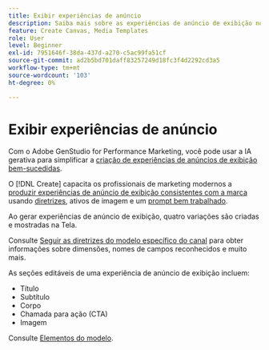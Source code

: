 ```yaml
---
title: Exibir experiências de anúncio
description: Saiba mais sobre as experiências de anúncio de exibição no Adobe GenStudio for Performance Marketing.
feature: Create Canvas, Media Templates
role: User
level: Beginner
exl-id: 7951646f-38da-437d-a270-c5ac99fa51cf
source-git-commit: ad2b5bd701daff83257249d18fc3f4d2292cd3a5
workflow-type: tm+mt
source-wordcount: '103'
ht-degree: 0%

---
```


# Exibir experiências de anúncio

Com o Adobe GenStudio for Performance Marketing, você pode usar a IA gerativa para simplificar a [criação de experiências de anúncios de exibição bem-sucedidas](/help/user-guide/create/create-display-ad.md).

O [!DNL Create] capacita os profissionais de marketing modernos a [produzir experiências de anúncio de exibição consistentes com a marca](/help/user-guide/create/create-display-ad.md) usando [diretrizes](/help/user-guide/guidelines/overview.md), ativos de imagem e um [prompt bem trabalhado](/help/user-guide/effective-prompts.md).

Ao gerar experiências de anúncio de exibição, quatro variações são criadas e mostradas na Tela.

Consulte [Seguir as diretrizes do modelo específico do canal](/help/user-guide/content/best-practices-for-templates.md#follow-channel-specific-template-guidelines) para obter informações sobre dimensões, nomes de campos reconhecidos e muito mais.

As seções editáveis de uma experiência de anúncio de exibição incluem:

* Título
* Subtítulo
* Corpo
* Chamada para ação (CTA)
* Imagem

Consulte [Elementos do modelo](/help/user-guide/content/use-templates.md#template-elements).

<!-- ## Character counts

After you generate a set of display ad variants, you can see the character count displayed for each section. Hover over or click into a generated section, such as the subject line or the body, and see the section name and character count for that section.

![Character count](/help/assets/character-count.png){width="500" zoomable="yes"} -->
